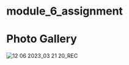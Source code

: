 # module_6_assignment
 # Photo Gallery
![12 06 2023_03 21 20_REC](https://github.com/shahadat349850/module_6_assignment/assets/112892447/43ade960-53c0-425b-8d39-ac45cdb7a828)
